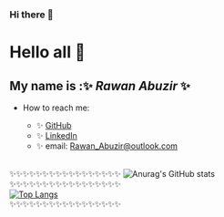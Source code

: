 ### Hi there 👋

# Hello all 👋
## My name is :✨ ***Rawan Abuzir***  ✨

-  How to reach me: 

    - ✨ [GitHub](https://github.com/rawanabuzir)
    - ✨ [LinkedIn](https://www.linkedin.com/in/rawan-khaled-9a3252214)
    - ✨ email: Rawan_Abuzir@outlook.com
      <br>

    <br>
✨✨✨✨✨✨✨✨✨✨✨✨✨✨✨✨✨
![Anurag's GitHub stats](https://github-readme-stats.vercel.app/api?username=rawanabuzir&show_icons=true&theme=blueberry_duo)      <br>
✨✨✨✨✨✨✨✨✨✨✨✨✨✨✨✨✨<br>
[![Top Langs](https://github-readme-stats.vercel.app/api/top-langs/?username=rawanabuzir&layout=compact)](https://github.com/rawanabuzir/github-readme-stats) <br>✨✨✨✨✨✨✨✨✨✨✨✨✨✨✨✨✨<br>
